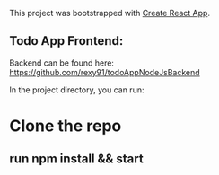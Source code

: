 This project was bootstrapped with [Create React App](https://github.com/facebook/create-react-app).

## Todo App Frontend:
Backend can be found here: https://github.com/rexy91/todoAppNodeJsBackend

In the project directory, you can run:

# Clone the repo
## run npm install && start

